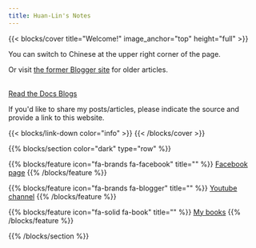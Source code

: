 ```yaml
---
title: Huan-Lin's Notes
---
```


{{< blocks/cover title="Welcome!" image_anchor="top" height="full" >}}
<p class="lead mt-1">You can switch to Chinese at the upper right corner of the page.</p>
</p>
<p class="lead mt-1">Or visit <a href="https://huanlintalk.com">the former Blogger site</a> for older articles.</p>
<br/> 
<a class="btn btn-lg btn-primary me-3 mb-4" href="/en/docs">
  Read the Docs <i class="fas fa-arrow-alt-circle-right ms-2"></i>
</a>
<a class="btn btn-lg btn-secondary me-3 mb-4" href="/blog">
  Blogs <i class="fa-brands fa-blogger ms-2 "></i>
</a>
<p class="lead mt-5">If you'd like to share my posts/articles, please indicate the source and provide a link to this website.</p>
{{< blocks/link-down color="info" >}}
{{< /blocks/cover >}}

{{% blocks/section color="dark" type="row" %}}

{{% blocks/feature icon="fa-brands fa-facebook" title="" %}}
[Facebook page](https://www.facebook.com/huanlin.notes)
{{% /blocks/feature %}}

{{% blocks/feature icon="fa-brands fa-blogger" title="" %}}
[Youtube channel](https://www.youtube.com/@michael-tsai)
{{% /blocks/feature %}}

{{% blocks/feature icon="fa-solid fa-book" title="" %}}
[My books](https://play.google.com/store/books/author?id=%E8%94%A1%E7%85%A5%E9%BA%9F)
{{% /blocks/feature %}}

{{% /blocks/section %}}
